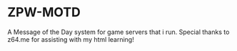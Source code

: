# ZPW-MOTD
 A Message of the Day system for game servers that i run.
 Special thanks to z64.me for assisting with my html learning!
